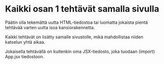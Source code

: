 # Kaikki osan 1 tehtävät samalla sivulla

Päätin olla tekemättä uutta HTML-tiedostoa tai luomatta jokaista pientä tehtävää varten uutta isoa kansiorakennetta.

Kaikki tehtävät on lisätty samalle sivustolle, mikä mahdollistaa niiden katselun yhtä aikaa.

Jokaisella tehtävällä on kuitenkin oma JSX-tiedosto, joka tuodaan (import) App.jsx tiedostoon.
